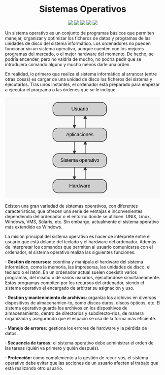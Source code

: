 <div align="center">
  
# Sistemas Operativos

<p align="center">
  <img src="https://img.shields.io/badge/Sistemas-Operativos-0078D6?style=for-the-badge&logo=windows" />
  <img src="https://img.shields.io/badge/Linux-Kernel-black?style=for-the-badge&logo=linux" />
  <img src="https://img.shields.io/badge/Procesos-y%20Memoria-orange?style=for-the-badge&logo=gnubash" />
  <img src="https://img.shields.io/badge/Aprendizaje-Actívo-success?style=for-the-badge&logo=bookstack" />
  <img src="https://img.shields.io/badge/Nivel-Estudiante-yellow?style=for-the-badge&logo=graduation-cap" />
</p>

</div>

  
Un sistema operativo es un conjunto de programas básicos que permiten manejar, organizar y optimizar los ficheros de datos y programas de las unidades de disco del sistema informático. Los ordenadores no pueden funcionar sin un sistema operativo, aunque cuenten con los mejores programas del mercado, o el mejor hardware del momento. De hecho, se podría encender, pero no valdría de mucho, no podría pedir que se introdujera comando alguno y mucho menos darle una orden.

En realidad, lo primero que realiza el sistema informático al arrancar (entre otras cosas) es cargar de una unidad de disco los ficheros del sistema y ejecutarlos. Tras unos instantes, el ordenador está preparado para empezar a ejecutar el programa o las órdenes que se le indique.

![Imágenes](Images_OS/1.png)

Existen una gran variedad de sistemas operativos, con diferentes características, que ofrecen una serie de ventajas e inconvenientes dependiendo del ordenador o el entorno donde se utilicen: UNIX, Linux, Windows, VMS, Solaris, etc. Sin embargo, actualmente el sistema operativo más extendido es Windows.  

La misión principal del sistema operativo es hacer de intérprete entre el usuario que está delante del teclado y el hardware del ordenador. Además de interpretar los comandos que permiten al usuario comunicarse con el ordenador, el sistema operativo realiza las siguientes funciones:  

**· Gestión de recursos:** coordina y manipula el hardware del sistema informático, como la memoria, las impresoras, las unidades de disco, el teclado o el ratón. En un ordenador actual suelen coexistir varios programas, del mismo o de varios usuarios, ejecutándose simultáneamente. Estos programas compiten por los recursos del ordenador, siendo el sistema operativo el encargado de arbitrar su asignación y uso.
  
**· Gestión y mantenimiento de archivos:** organiza los archivos en diversos dispositivos de almacenamien-to, como discos duros, discos ópticos, etc. El sistema operativo guarda los archivos en los dispositivos de almacenamiento, dentro de directorios y subdirecto-rios, de manera organizada y asegurando que el espacio se usa de la forma más eficiente.
  
**· Manejo de errores:** gestiona los errores de hardware y la pérdida de datos.
  
**· Secuencia de tareas:** el sistema operativo debe administrar el orden de las tareas (quién va primero y quién después).
  
**· Protección:** como complemento a la gestión de recur-sos, el sistema operativo debe evitar que las acciones de un usuario afecten al trabajo que está realizando
otro usuario.


